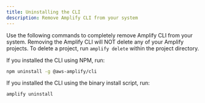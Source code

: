 ```yaml
---
title: Uninstalling the CLI
description: Remove Amplify CLI from your system
---  
```


Use the following commands to completely remove Amplify CLI from your system. Removing the Amplify CLI will NOT delete any of your Amplify projects.
To delete a project, run `amplify delete` within the project directory.

If you installed the CLI using NPM, run:
```bash
npm uninstall -g @aws-amplify/cli
```

If you installed the CLI using the binary install script, run:
```bash
amplify uninstall
```